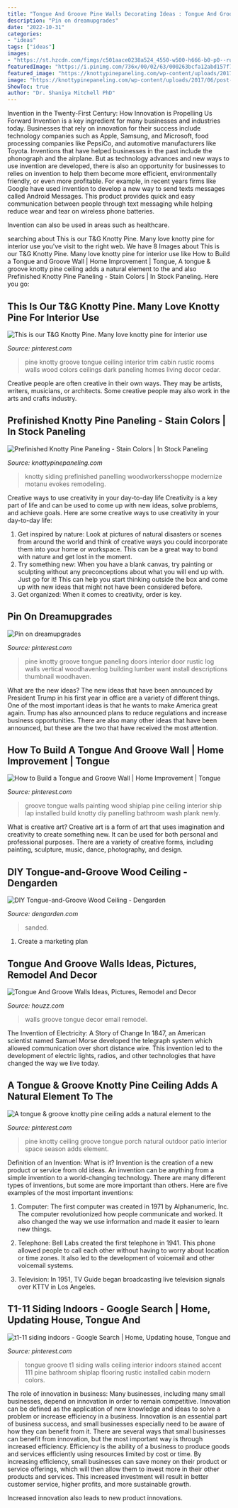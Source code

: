 ```yaml
---
title: "Tongue And Groove Pine Walls Decorating Ideas : Tongue And Groove Walls Ideas, Pictures, Remodel And Decor"
description: "Pin on dreamupgrades"
date: "2022-10-31"
categories:
- "ideas"
tags: ["ideas"]
images:
- "https://st.hzcdn.com/fimgs/c501aace0238a524_4550-w500-h666-b0-p0--rustic-family-room.jpg"
featuredImage: "https://i.pinimg.com/736x/00/02/63/000263bcfa12abd157f7b89e02995d98--boat-house-tiny-house.jpg"
featured_image: "https://knottypinepaneling.com/wp-content/uploads/2017/06/post-pic.jpg"
image: "https://knottypinepaneling.com/wp-content/uploads/2017/06/post-pic.jpg"
ShowToc: true
author: "Dr. Shaniya Mitchell PhD"
---
```



Invention in the Twenty-First Century: How Innovation is Propelling Us Forward
Invention is a key ingredient for many businesses and industries today. Businesses that rely on innovation for their success include technology companies such as Apple, Samsung, and Microsoft, food processing companies like PepsiCo, and automotive manufacturers like Toyota. Inventions that have helped businesses in the past include the phonograph and the airplane.
But as technology advances and new ways to use invention are developed, there is also an opportunity for businesses to relies on invention to help them become more efficient, environmentally friendly, or even more profitable. For example, in recent years firms like Google have used invention to develop a new way to send texts messages called Android Messages. This product provides quick and easy communication between people through text messaging while helping reduce wear and tear on wireless phone batteries.

Invention can also be used in areas such as healthcare.

	

		
searching about This is our T&amp;G Knotty Pine. Many love knotty pine for interior use you've visit to the right web. We have 8 Images about This is our T&amp;G Knotty Pine. Many love knotty pine for interior use like How to Build a Tongue and Groove Wall | Home Improvement | Tongue, A tongue &amp; groove knotty pine ceiling adds a natural element to the and also Prefinished Knotty Pine Paneling - Stain Colors | In Stock Paneling. Here you go:
		
    
## This Is Our T&amp;G Knotty Pine. Many Love Knotty Pine For Interior Use

<img loading=lazy src="https://i.pinimg.com/736x/31/57/0f/31570fa28cc0cc4b26c215621e40d2d4--knotty-pine-tongue-and-groove.jpg" onerror="this.onerror=null;this.src='https://tse1.mm.bing.net/th?id=OIP.DYiS2UrIc57H3kVGFtlw2AHaFj&amp;pid=15.1';" alt="This is our T&amp;G Knotty Pine. Many love knotty pine for interior use">

_Source: pinterest.com_

>pine knotty groove tongue ceiling interior trim cabin rustic rooms walls wood colors ceilings dark paneling homes living decor cedar. 

	

Creative people are often creative in their own ways. They may be artists, writers, musicians, or architects. Some creative people may also work in the arts and crafts industry.

    
## Prefinished Knotty Pine Paneling - Stain Colors | In Stock Paneling

<img loading=lazy src="https://knottypinepaneling.com/wp-content/uploads/2017/06/post-pic.jpg" onerror="this.onerror=null;this.src='https://tse2.mm.bing.net/th?id=OIP.3XywSikbAR24T3Q2840DwwAAAA&amp;pid=15.1';" alt="Prefinished Knotty Pine Paneling - Stain Colors | In Stock Paneling">

_Source: knottypinepaneling.com_

>knotty siding prefinished panelling woodworkersshoppe modernize motanu evokes remodeling. 

	

Creative ways to use creativity in your day-to-day life
Creativity is a key part of life and can be used to come up with new ideas, solve problems, and achieve goals. Here are some creative ways to use creativity in your day-to-day life:
1. Get inspired by nature: Look at pictures of natural disasters or scenes from around the world and think of creative ways you could incorporate them into your home or workspace. This can be a great way to bond with nature and get lost in the moment.
2. Try something new: When you have a blank canvas, try painting or sculpting without any preconceptions about what you will end up with. Just go for it! This can help you start thinking outside the box and come up with new ideas that might not have been considered before.
3. Get organized: When it comes to creativity, order is key.

    
## Pin On Dreamupgrades

<img loading=lazy src="https://i.pinimg.com/736x/45/70/1b/45701b0aef81a533c7e9f59b6c2244e7--knotty-pine-paneling-tongue-and-groove.jpg" onerror="this.onerror=null;this.src='https://tse3.mm.bing.net/th?id=OIP.0-n-YrG0wBp6nbSTeebl5AHaJ3&amp;pid=15.1';" alt="Pin on dreamupgrades">

_Source: pinterest.com_

>pine knotty groove tongue paneling doors interior door rustic log walls vertical woodhavenlog building lumber want install descriptions thumbnail woodhaven. 

	

What are the new ideas?
The new ideas that have been announced by President Trump in his first year in office are a variety of different things. One of the most important ideas is that he wants to make America great again. Trump has also announced plans to reduce regulations and increase business opportunities. There are also many other ideas that have been announced, but these are the two that have received the most attention.

    
## How To Build A Tongue And Groove Wall | Home Improvement | Tongue

<img loading=lazy src="https://i.pinimg.com/736x/8b/8b/bf/8b8bbffd0629723541074b1ce4d21c56--ship-lap-wall-bedroom-ship-lap-in-bathroom.jpg?b=t" onerror="this.onerror=null;this.src='https://tse3.mm.bing.net/th?id=OIP.3qyb70lPn8QbTsPe4IYs6QHaLH&amp;pid=15.1';" alt="How to Build a Tongue and Groove Wall | Home Improvement | Tongue">

_Source: pinterest.com_

>groove tongue walls painting wood shiplap pine ceiling interior ship lap installed build knotty diy panelling bathroom wash plank newly. 

	

What is creative art?
Creative art is a form of art that uses imagination and creativity to create something new. It can be used for both personal and professional purposes. There are a variety of creative forms, including painting, sculpture, music, dance, photography, and design.

    
## DIY Tongue-and-Groove Wood Ceiling - Dengarden

<img loading=lazy src="https://images.saymedia-content.com/.image/c_limit%2Ccs_srgb%2Cfl_progressive%2Cq_auto:eco%2Cw_700/MTc0MzUzODcwMTU4Mzc0MjQ4/diy-tongue-and-groove-wood-ceiling.jpg" onerror="this.onerror=null;this.src='https://tse2.mm.bing.net/th?id=OIP.---W7lFcr0DuPAjanjTeFwHaNd&amp;pid=15.1';" alt="DIY Tongue-and-Groove Wood Ceiling - Dengarden">

_Source: dengarden.com_

>sanded. 

	

1. Create a marketing plan 

    
## Tongue And Groove Walls Ideas, Pictures, Remodel And Decor

<img loading=lazy src="https://st.hzcdn.com/fimgs/c501aace0238a524_4550-w500-h666-b0-p0--rustic-family-room.jpg" onerror="this.onerror=null;this.src='https://tse1.mm.bing.net/th?id=OIP.Qp7GTHBO8qs0gybJA-Pg1gHaJ3&amp;pid=15.1';" alt="Tongue And Groove Walls Ideas, Pictures, Remodel and Decor">

_Source: houzz.com_

>walls groove tongue decor email remodel. 

	

The Invention of Electricity: A Story of Change
In 1847, an American scientist named Samuel Morse developed the telegraph system which allowed communication over short distance wire. This invention led to the development of electric lights, radios, and other technologies that have changed the way we live today.

    
## A Tongue &amp; Groove Knotty Pine Ceiling Adds A Natural Element To The

<img loading=lazy src="https://i.pinimg.com/736x/39/d4/e8/39d4e813ad84a1577f1a56281e33e275--knotty-pine-lofts.jpg" onerror="this.onerror=null;this.src='https://tse1.mm.bing.net/th?id=OIP.GAFYvxdBR6ROtjLs8bhm4wHaLJ&amp;pid=15.1';" alt="A tongue &amp; groove knotty pine ceiling adds a natural element to the">

_Source: pinterest.com_

>pine knotty ceiling groove tongue porch natural outdoor patio interior space season adds element. 

	

Definition of an Invention: What is it?
Invention is the creation of a new product or service from old ideas. An invention can be anything from a simple invention to a world-changing technology. There are many different types of inventions, but some are more important than others. Here are five examples of the most important inventions: 
1) Computer: The first computer was created in 1971 by Alphanumeric, Inc. The computer revolutionized how people communicate and worked. It also changed the way we use information and made it easier to learn new things.

2) Telephone: Bell Labs created the first telephone in 1941. This phone allowed people to call each other without having to worry about location or time zones. It also led to the development of voicemail and other voicemail systems.

3) Television: In 1951, TV Guide began broadcasting live television signals over KTTV in Los Angeles.

    
## T1-11 Siding Indoors - Google Search | Home, Updating House, Tongue And

<img loading=lazy src="https://i.pinimg.com/736x/00/02/63/000263bcfa12abd157f7b89e02995d98--boat-house-tiny-house.jpg" onerror="this.onerror=null;this.src='https://tse1.mm.bing.net/th?id=OIP.oAcdlAxtCAaHnLY-A51fjgHaJ3&amp;pid=15.1';" alt="t1-11 siding indoors - Google Search | Home, Updating house, Tongue and">

_Source: pinterest.com_

>tongue groove t1 siding walls ceiling interior indoors stained accent 111 pine bathroom shiplap flooring rustic installed cabin modern colors. 

	

The role of innovation in business:
Many businesses, including many small businesses, depend on innovation in order to remain competitive. Innovation can be defined as the application of new knowledge and ideas to solve a problem or increase efficiency in a business. Innovation is an essential part of business success, and small businesses especially need to be aware of how they can benefit from it.
There are several ways that small businesses can benefit from innovation, but the most important way is through increased efficiency. Efficiency is the ability of a business to produce goods and services efficiently using resources limited by cost or time. By increasing efficiency, small businesses can save money on their product or service offerings, which will then allow them to invest more in their other products and services. This increased investment will result in better customer service, higher profits, and more sustainable growth.

Increased innovation also leads to new product innovations.

